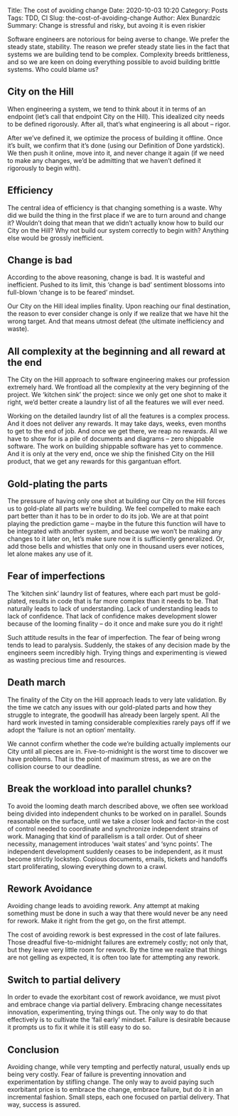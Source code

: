 Title: The cost of avoiding change
Date: 2020-10-03 10:20
Category: Posts
Tags: TDD, CI
Slug: the-cost-of-avoiding-change
Author: Alex Bunardzic
Summary: Change is stressful and risky, but avoing it is even riskier

Software engineers are notorious for being averse to change. We prefer the steady state, stability. The reason we prefer steady state lies in the fact that systems we are building tend to be complex. Complexity breeds brittleness, and so we are keen on doing everything possible to avoid building brittle systems. Who could blame us?

## City on the Hill

When engineering a system, we tend to think about it in terms of an endpoint (let’s call that endpoint City on the Hill). This idealized city needs to be defined rigorously. After all, that’s what engineering is all about – rigor.

After we’ve defined it, we optimize the process of building it offline. Once it’s built, we confirm that it’s done (using our Definition of Done yardstick). We then push it online, move into it, and never change it again (if we need to make any changes, we’d be admitting that we haven’t defined it rigorously to begin with).

## Efficiency

The central idea of efficiency is that changing something is a waste. Why did we build the thing in the first place if we are to turn around and change it? Wouldn’t doing that mean that we didn’t actually know how to build our City on the Hill? Why not build our system correctly to begin with? Anything else would be grossly inefficient.

## Change is bad

According to the above reasoning, change is bad. It is wasteful and inefficient. Pushed to its limit, this ‘change is bad’ sentiment blossoms into full-blown ‘change is to be feared’ mindset.

Our City on the Hill ideal implies finality. Upon reaching our final destination, the reason to ever consider change is only if we realize that we have hit the wrong target. And that means utmost defeat (the ultimate inefficiency and waste).

## All complexity at the beginning and all reward at the end

The City on the Hill approach to software engineering makes our profession extremely hard. We frontload all the complexity at the very beginning of the project. We ‘kitchen sink’ the project: since we only get one shot to make it right, we’d better create a laundry list of all the features we will ever need.

Working on the detailed laundry list of all the features is a complex process. And it does not deliver any rewards. It may take days, weeks, even months to get to the end of job. And once we get there, we reap no rewards. All we have to show for is a pile of documents and diagrams – zero shippable software. The work on building shippable software has yet to commence. And it is only at the very end, once we ship the finished City on the Hill product, that we get any rewards for this gargantuan effort.

## Gold-plating the parts

The pressure of having only one shot at building our City on the Hill forces us to gold-plate all parts we’re building. We feel compelled to make each part better than it has to be in order to do its job. We are at that point playing the prediction game – maybe in the future this function will have to be integrated with another system, and because we won’t be making any changes to it later on, let’s make sure now it is sufficiently generalized. Or, add those bells and whistles that only one in thousand users ever notices, let alone makes any use of it.

## Fear of imperfections

The ‘kitchen sink’ laundry list of features, where each part must be gold-plated, results in code that is far more complex than it needs to be. That naturally leads to lack of understanding. Lack of understanding leads to lack of confidence. That lack of confidence makes development slower because of the looming finality – do it once and make sure you do it right!

Such attitude results in the fear of imperfection. The fear of being wrong tends to lead to paralysis. Suddenly, the stakes of any decision made by the engineers seem incredibly high. Trying things and experimenting is viewed as wasting precious time and resources.

## Death march

The finality of the City on the Hill approach leads to very late validation. By the time we catch any issues with our gold-plated parts and how they struggle to integrate, the goodwill has already been largely spent. All the hard work invested in taming considerable complexities rarely pays off if we adopt the ‘failure is not an option’ mentality.

We cannot confirm whether the code we’re building actually implements our City until all pieces are in. Five-to-midnight is the worst time to discover we have problems. That is the point of maximum stress, as we are on the collision course to our deadline.

## Break the workload into parallel chunks?

To avoid the looming death march described above, we often see workload being divided into independent chunks to be worked on in parallel. Sounds reasonable on the surface, until we take a closer look and factor-in the cost of control needed to coordinate and synchronize independent strains of work. Managing that kind of parallelism is a tall order. Out of sheer necessity, management introduces ‘wait states’ and ‘sync points’. The independent development suddenly ceases to be independent, as it must become strictly lockstep. Copious documents, emails, tickets and handoffs start proliferating, slowing everything down to a crawl.

## Rework Avoidance

Avoiding change leads to avoiding rework. Any attempt at making something must be done in such a way that there would never be any need for rework. Make it right from the get go, on the first attempt.

The cost of avoiding rework is best expressed in the cost of late failures. Those dreadful five-to-midnight failures are extremely costly; not only that, but they leave very little room for rework. By the time we realize that things are not gelling as expected, it is often too late for attempting any rework.

## Switch to partial delivery

In order to evade the exorbitant cost of rework avoidance, we must pivot and embrace change via partial delivery. Embracing change necessitates innovation, experimenting, trying things out. The only way to do that effectively is to cultivate the ‘fail early’ mindset. Failure is desirable because it prompts us to fix it while it is still easy to do so.

## Conclusion

Avoiding change, while very tempting and perfectly natural, usually ends up being very costly. Fear of failure is preventing innovation and experimentation by stifling change. The only way to avoid paying such exorbitant price is to embrace the change, embrace failure, but do it in an incremental fashion. Small steps, each one focused on partial delivery. That way, success is assured.

<br /><br />